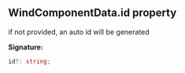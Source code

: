 
## WindComponentData.id property

if not provided, an auto id will be generated

**Signature:**

```typescript
id?: string;
```
